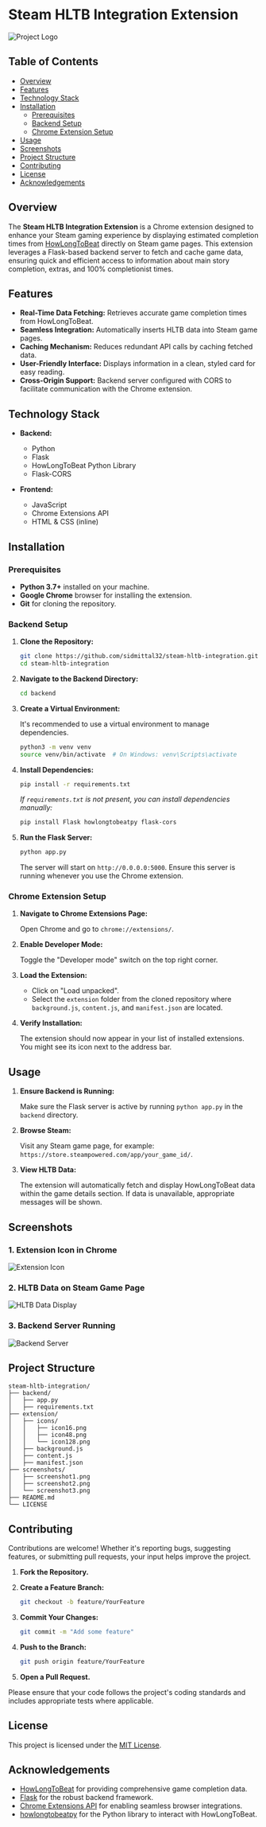 # Steam HLTB Integration Extension

![Project Logo](extension\icons\icon128.png)

## Table of Contents

- [Overview](#overview)
- [Features](#features)
- [Technology Stack](#technology-stack)
- [Installation](#installation)
  - [Prerequisites](#prerequisites)
  - [Backend Setup](#backend-setup)
  - [Chrome Extension Setup](#chrome-extension-setup)
- [Usage](#usage)
- [Screenshots](#screenshots)
- [Project Structure](#project-structure)
- [Contributing](#contributing)
- [License](#license)
- [Acknowledgements](#acknowledgements)

## Overview

The **Steam HLTB Integration Extension** is a Chrome extension designed to enhance your Steam gaming experience by displaying estimated completion times from [HowLongToBeat](https://howlongtobeat.com/) directly on Steam game pages. This extension leverages a Flask-based backend server to fetch and cache game data, ensuring quick and efficient access to information about main story completion, extras, and 100% completionist times.

## Features

- **Real-Time Data Fetching:** Retrieves accurate game completion times from HowLongToBeat.
- **Seamless Integration:** Automatically inserts HLTB data into Steam game pages.
- **Caching Mechanism:** Reduces redundant API calls by caching fetched data.
- **User-Friendly Interface:** Displays information in a clean, styled card for easy reading.
- **Cross-Origin Support:** Backend server configured with CORS to facilitate communication with the Chrome extension.

## Technology Stack

- **Backend:**
  - Python
  - Flask
  - HowLongToBeat Python Library
  - Flask-CORS

- **Frontend:**
  - JavaScript
  - Chrome Extensions API
  - HTML & CSS (inline)

## Installation

### Prerequisites

- **Python 3.7+** installed on your machine.
- **Google Chrome** browser for installing the extension.
- **Git** for cloning the repository.

### Backend Setup

1. **Clone the Repository:**

   ```bash
   git clone https://github.com/sidmittal32/steam-hltb-integration.git
   cd steam-hltb-integration
   ```

2. **Navigate to the Backend Directory:**

   ```bash
   cd backend
   ```

3. **Create a Virtual Environment:**

   It's recommended to use a virtual environment to manage dependencies.

   ```bash
   python3 -m venv venv
   source venv/bin/activate  # On Windows: venv\Scripts\activate
   ```

4. **Install Dependencies:**

   ```bash
   pip install -r requirements.txt
   ```

   *If `requirements.txt` is not present, you can install dependencies manually:*

   ```bash
   pip install Flask howlongtobeatpy flask-cors
   ```

5. **Run the Flask Server:**

   ```bash
   python app.py
   ```

   The server will start on `http://0.0.0.0:5000`. Ensure this server is running whenever you use the Chrome extension.

### Chrome Extension Setup

1. **Navigate to Chrome Extensions Page:**

   Open Chrome and go to `chrome://extensions/`.

2. **Enable Developer Mode:**

   Toggle the "Developer mode" switch on the top right corner.

3. **Load the Extension:**

   - Click on "Load unpacked".
   - Select the `extension` folder from the cloned repository where `background.js`, `content.js`, and `manifest.json` are located.

4. **Verify Installation:**

   The extension should now appear in your list of installed extensions. You might see its icon next to the address bar.

## Usage

1. **Ensure Backend is Running:**

   Make sure the Flask server is active by running `python app.py` in the `backend` directory.

2. **Browse Steam:**

   Visit any Steam game page, for example: `https://store.steampowered.com/app/your_game_id/`.

3. **View HLTB Data:**

   The extension will automatically fetch and display HowLongToBeat data within the game details section. If data is unavailable, appropriate messages will be shown.

## Screenshots

### 1. Extension Icon in Chrome

![Extension Icon](screenshots\screenshot1.png)

### 2. HLTB Data on Steam Game Page

![HLTB Data Display](screenshots\screenshot2.png)

### 3. Backend Server Running

![Backend Server](screenshots\screenshot3.png)

## Project Structure

```
steam-hltb-integration/
├── backend/
│   ├── app.py
│   ├── requirements.txt
├── extension/
│   ├── icons/
│   │   ├── icon16.png
│   │   ├── icon48.png
│   │   └── icon128.png
│   ├── background.js
│   ├── content.js
│   ├── manifest.json
├── screenshots/
│   ├── screenshot1.png
│   ├── screenshot2.png
│   └── screenshot3.png
├── README.md
└── LICENSE
```

## Contributing

Contributions are welcome! Whether it's reporting bugs, suggesting features, or submitting pull requests, your input helps improve the project.

1. **Fork the Repository.**

2. **Create a Feature Branch:**

   ```bash
   git checkout -b feature/YourFeature
   ```

3. **Commit Your Changes:**

   ```bash
   git commit -m "Add some feature"
   ```

4. **Push to the Branch:**

   ```bash
   git push origin feature/YourFeature
   ```

5. **Open a Pull Request.**

Please ensure that your code follows the project's coding standards and includes appropriate tests where applicable.

## License

This project is licensed under the [MIT License](LICENSE).

## Acknowledgements

- [HowLongToBeat](https://howlongtobeat.com/) for providing comprehensive game completion data.
- [Flask](https://flask.palletsprojects.com/) for the robust backend framework.
- [Chrome Extensions API](https://developer.chrome.com/docs/extensions/mv3/) for enabling seamless browser integrations.
- [howlongtobeatpy](https://github.com/ScrappyCocco/HowLongToBeat-PythonAPI) for the Python library to interact with HowLongToBeat.
